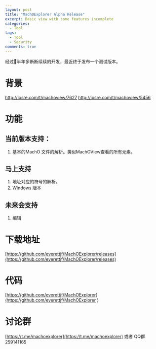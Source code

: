 ```yaml
---
layout: post
title: "MachOExplorer Alpha Release"
excerpt: Basic view with some features incomplete
categories:
  - Tool
tags:
  - Tool
  - Security
comments: true
---
```






经过半年多断断续续的开发，最近终于发布一个测试版本。


# 背景

http://iosre.com/t/machoview/7627
http://iosre.com/t/machoview/5456

# 功能

## 当前版本支持：

1. 基本的MachO 文件的解析。类似MachOView查看的所有元素。

## 马上支持

1. 地址对应的符号的解析。
2. Windows 版本

## 未来会支持

1. 编辑


# 下载地址

[https://github.com/everettjf/MachOExplorer/releases](https://github.com/everettjf/MachOExplorer/releases)

# 代码

[https://github.com/everettjf/MachOExplorer](https://github.com/everettjf/MachOExplorer
)

# 讨论群

[https://t.me/machoexplorer](https://t.me/machoexplorer) 或者 QQ群 259141165